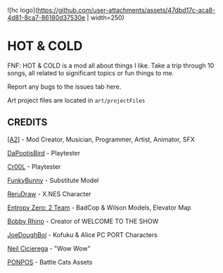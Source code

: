 ![hc logo](https://github.com/user-attachments/assets/47dbd17c-aca8-4d81-8ca7-86180d37530e | width=250)

# HOT & COLD

FNF: HOT & COLD is a mod all about things I like. Take a trip through 10 songs, all related to significant topics or fun things to me.

Report any bugs to the issues tab here.

Art project files are located in `art/projectFiles`

## CREDITS

[[A2]](https://a2source.github.io) - Mod Creator, Musician, Programmer, Artist, Animator, SFX

[DaPootisBird](https://twitter.com/dapotisbird) - Playtester

[Cr00L](https://twitter.com/Cr00L_Games) - Playtester

[FunkyBunny](https://twitter.com/funkiestbunny) - Substitute Model

[ReruDraw](https://twitter.com/rerudrawww) - X.NES Character


[Entropy Zero: 2 Team](https://twitter.com/breadmans_maps) - BadCop & Wilson Models, Elevator Map

[Bobby Rhino](https://www.youtube.com/@WELCOMETOTHESHOW1) - Creator of WELCOME TO THE SHOW

[JoeDoughBoi](https://twitter.com/losermakesgames) - Kofuku & Alice PC PORT Characters

[Neil Cicierega](http://neilcic.com) - "Wow Wow"


[PONPOS](https://twitter.com/PONOS_EN) - Battle Cats Assets
